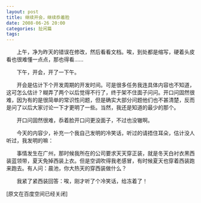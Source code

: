 ```yaml
---
layout: post
title: 继续开会，继续忝着脸
date: 2008-06-26 20:00
categories: 扯闲篇
tags: 
---
```


　　上午，净为昨天的错误在修改，然后看看文档。唉，到处都是缩写，硬着头皮看也很难懂一点点，那也得看……

　　下午，开会，开了一下午。

<!-- more -->



　　开会是估计下个开发周期的开发时间。可是很多任务我连具体内容也不知道，这可怎么估计？糊弄了两个以后觉得不行了，终于架不住面子问问。开口问固然很难，因为有的是很简单的常识性问题，但是确实大部分问题他们也不甚清楚，反而是问了以后大家讨论一下才更明了一些。当然，我还是知道的最少的那个。

　　开口问固然很难，忝着脸开口问更没面子，不过也没辙啊。

　　今天的内容少，补充一个我自己发明的冷笑话，听过的请捂住耳朵，估计没人听过，我发明的嘛：

　　事情发生在广州，那时候我所在的公司要求天天穿正装，就是冬天白衬衣黑西装蓝领带，夏天免掉西装上衣。但是空调吹得我老感冒，有时候夏天也穿着西装跑来跑去。有人问：晨池，你大热天的穿西装做什么？

　　我紧了紧西装回答：唉，刚才听了个冷笑话，给冻着了！

[原文在百度空间已经关闭]

